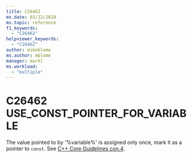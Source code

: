 ```yaml
---
title: C26462
ms.date: 03/22/2018
ms.topic: reference
f1_keywords:
  - "C26462"
helpviewer_keywords:
  - "C26462"
author: mikeblome
ms.author: mblome
manager: markl
ms.workload:
  - "multiple"
---
```

# C26462 USE_CONST_POINTER_FOR_VARIABLE
  The value pointed to by '%variable%' is assigned only once, mark it as a pointer to `const`. See [C++ Core Guidelines con.4](https://github.com/isocpp/CppCoreGuidelines/blob/master/CppCoreGuidelines.md#con4-use-const-to-define-objects-with-values-that-do-not-change-after-construction).
